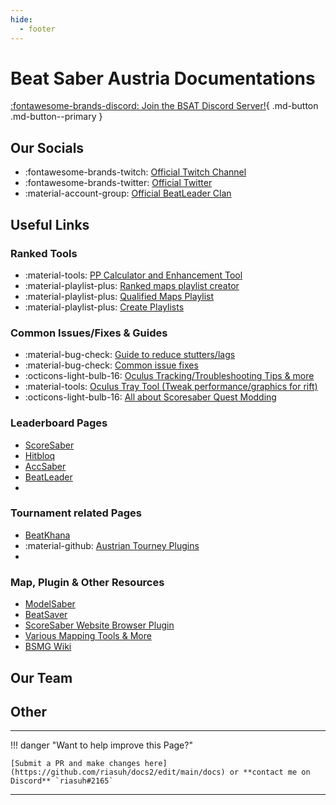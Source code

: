 ```yaml
---
hide:
  - footer
---
```


# Beat Saber Austria Documentations  

[:fontawesome-brands-discord: Join the BSAT Discord Server!](https://discord.gg/TvRkNY2){ .md-button .md-button--primary }  

## Our Socials
* :fontawesome-brands-twitch: [Official Twitch Channel](https://www.twitch.tv/beatsaberaustria)
* :fontawesome-brands-twitter: [Official Twitter](https://twitter.com/BeatSaberAT)
* :material-account-group: [Official BeatLeader Clan](https://www.beatleader.xyz/clan/AUT)

## Useful Links

### Ranked Tools
* :material-tools: [PP Calculator and Enhancement Tool](https://scoresaber.balibalo.xyz/peepee)  
* :material-playlist-plus: [Ranked maps playlist creator]([./bsat_docs](https://scoresaber.balibalo.xyz/playlist-maker))
* :material-playlist-plus: [Qualified Maps Playlist](https://muffnlabs.de/ranking-stuff)
* :material-playlist-plus: [Create Playlists](https://beatsaver.com/playlists/new)

### Common Issues/Fixes & Guides
* :material-bug-check: [Guide to reduce stutters/lags](./bsat_docs)
* :material-bug-check: [Common issue fixes](./bsat_docs)
* :octicons-light-bulb-16: [Oculus Tracking/Troubleshooting Tips & more](https://docs.google.com/document/d/1FwG_Zv5FcB2UpjTxmH1y5-cQ85W2ezwr4z_D6_Z_QPY/edit)
* :material-tools: [Oculus Tray Tool (Tweak performance/graphics for rift)](https://forums.oculusvr.com/community/discussion/47247/oculus-traytool-supersampling-profiles-hmd-disconnect-fixes-hopefully/p1)
* :octicons-light-bulb-16: [All about Scoresaber Quest Modding](https://bsmg.wiki/quest-modding.html)
  
### Leaderboard Pages
* [ScoreSaber](https://scoresaber.com/)
* [Hitbloq](https://hitbloq.com/)
* [AccSaber](https://www.accsaber.com)
* [BeatLeader](https://www.beatleader.xyz)
* []()

### Tournament related Pages
* [BeatKhana](https://beatkhana.com/)
* :material-github: [Austrian Tourney Plugins](https://github.com/riasuh/HitbloqTournaments)  
* []()
  
### Map, Plugin & Other Resources
* [ModelSaber](https://modelsaber.com/)
* [BeatSaver](https://beatsaver.com/)
* [ScoreSaber Website Browser Plugin](https://github.com/Splamy/ScoreSaberEnhanced)
* [Various Mapping Tools & More](https://muffnlabs.de/tools)
* [BSMG Wiki](https://bsmg.wiki/)

## Our Team

## Other

--- 

!!! danger "Want to help improve this Page?"

    [Submit a PR and make changes here](https://github.com/riasuh/docs2/edit/main/docs) or **contact me on Discord** `riasuh#2165`

---